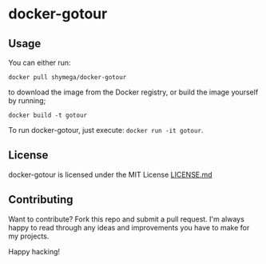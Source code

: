 docker-gotour
=============

## Usage

You can either run:

`docker pull shymega/docker-gotour`

to download the image from the Docker registry, or build the image
yourself by running;

`docker build -t gotour`

To run docker-gotour, just execute: `docker run -it gotour`.

## License

docker-gotour is licensed under the MIT License
[LICENSE.md](LICENSE.md)

## Contributing

Want to contribute? Fork this repo and submit a pull request. I'm
always happy to read through any ideas and improvements you have to
make for my projects.

Happy hacking!
